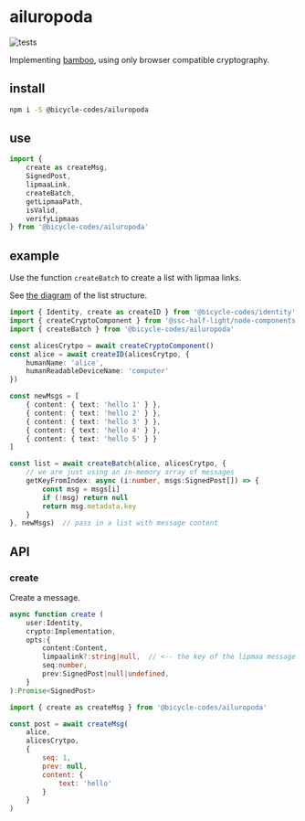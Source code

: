 # ailuropoda

![tests](https://github.com/bicycle-codes/ailuropoda/actions/workflows/nodejs.yml/badge.svg)

Implementing [bamboo](https://github.com/AljoschaMeyer/bamboo), using only browser compatible cryptography.

## install

```sh
npm i -S @bicycle-codes/ailuropoda
```

## use

```js
import {
    create as createMsg,
    SignedPost,
    lipmaaLink,
    createBatch,
    getLipmaaPath,
    isValid,
    verifyLipmaas
} from '@bicycle-codes/ailuropoda'
```

## example

Use the function `createBatch` to create a list with lipmaa links.

See [the diagram](https://github.com/AljoschaMeyer/bamboo?tab=readme-ov-file#links-and-entry-verification) of the list structure.

```ts
import { Identity, create as createID } from '@bicycle-codes/identity'
import { createCryptoComponent } from '@ssc-half-light/node-components'
import { createBatch } from '@bicycle-codes/ailuropoda'

const alicesCrytpo = await createCryptoComponent()
const alice = await createID(alicesCrytpo, {
    humanName: 'alice',
    humanReadableDeviceName: 'computer'
})

const newMsgs = [
    { content: { text: 'hello 1' } },
    { content: { text: 'hello 2' } },
    { content: { text: 'hello 3' } },
    { content: { text: 'hello 4' } },
    { content: { text: 'hello 5' } }
]

const list = await createBatch(alice, alicesCrytpo, {
    // we are just using an in-memory array of messages
    getKeyFromIndex: async (i:number, msgs:SignedPost[]) => {
        const msg = msgs[i]
        if (!msg) return null
        return msg.metadata.key
    }
}, newMsgs)  // pass in a list with message content
```

## API

### create
Create a message.

```ts
async function create (
    user:Identity,
    crypto:Implementation,
    opts:{
        content:Content,
        limpaalink?:string|null,  // <-- the key of the lipmaa message
        seq:number,
        prev:SignedPost|null|undefined,
    }
):Promise<SignedPost>
```

```js
import { create as createMsg } from '@bicycle-codes/ailuropoda'

const post = await createMsg(
    alice,
    alicesCrytpo,
    {
        seq: 1,
        prev: null,
        content: {
            text: 'hello'
        }
    }
)
```